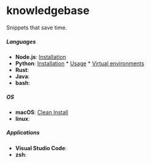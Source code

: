 # knowledgebase
Snippets that save time.

##### Languages
- **Node.js**: [Installation](languages/nodejs.md)
- **Python**: [Installation](languages/python.md#Installation) * [Usage](languages/python.md#Usage) * [Virtual environments](languages/python.md#Virtual-environments)
- **Rust**:
- **Java**:
- **bash**:

##### OS
- **macOS**: [Clean Install](languages/macos.md)
- **linux**:

##### Applications
- **Visual Studio Code**:
- **zsh**:
